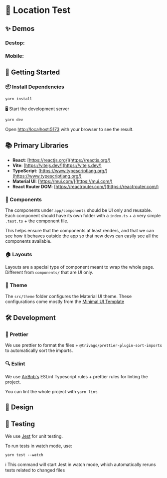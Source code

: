 # 🚀 Location Test

## ✨ Demos

### Destop:

### Mobile:

## 🏁 Getting Started

### 📦 Install Dependencies

```zsh
yarn install
```

🖥️ Start the development server

```zsh
yarn dev
```

Open [http://localhost:5173](http://localhost:5173) with your browser to see the result.

## 📚 Primary Libraries

- **React**: [https://reactjs.org/](https://reactjs.org/)
- **Vite**: [https://vitejs.dev/](https://vitejs.dev/)
- **TypeScript**: [https://www.typescriptlang.org/](https://www.typescriptlang.org/)
- **Material UI**: [https://mui.com/](https://mui.com/)
- **React Router DOM**: [https://reactrouter.com/](https://reactrouter.com/)

### 🧱 Components

The components under `app/components` should be UI only and reusable. Each component should have its own folder with a
`index.ts` + a very simple `.test.ts` + the component file.

This helps ensure that the components at least renders, and that we can see how it behaves outside the app so that new
devs can easily see all the components available.

### 🏠 Layouts

Layouts are a special type of component meant to wrap the whole page. Different from `components/` that are UI only.

### 🎨 Theme

The `src/theme` folder configures the Material UI theme. These configurations come mostly from the [Minimal UI Template](https://minimals.cc/)

## 🛠️ Development

### 🎨 Prettier

We use prettier to format the files + `@trivago/prettier-plugin-sort-imports` to automatically sort the imports.

### 🔍 Eslint

We use [AirBnb's](https://www.npmjs.com/package/eslint-config-airbnb) ESLint Typescript rules + prettier rules for linting
the project.

You can lint the whole project with `yarn lint`.

## 🎨 Design

## 🧪 Testing

We use [Jest](https://jestjs.io/) for unit testing.

To run tests in watch mode, use:

```
yarn test --watch
```

ℹ️ This command will start Jest in watch mode, which automatically reruns tests related to changed files
